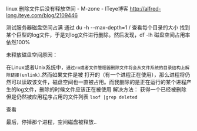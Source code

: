 
linux 删除文件后没有释放空间 - M-zone - ITeye博客 
http://alfred-long.iteye.com/blog/2109446

测试服务器磁盘空间占满
通过 du -h --max-depth=1 / 查看每个目录的大小
找到某个巨型的log文件，于是对log文件进行删除。然后发现，df -lh 磁盘空间占用率依然100%

未释放磁盘空间原因：

在Linux或者Unix系统中，`通过rm或者文件管理器删除文件将会从文件系统的目录结构上解除链接(unlink)`.然而如果文件是被
打开的（有一个进程正在使用），那么进程将仍然可以读取该文件，磁盘空间也一直被占用。而我删除的是正在运行的某个进程产生的log文件，删除的时候文件应该正在被使用
解决方法：
获得一个已经被删除但是仍然被应用程序占用的文件列表
`lsof |grep deleted`

查看

最后，停掉那个进程，空间磁盘被释放..